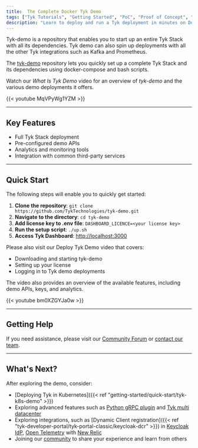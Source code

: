 ```yaml
---
title:  The Complete Docker Tyk Demo
tags: ["Tyk Tutorials", "Getting Started", "PoC", "Proof of Concept", "Tyk PoC", "docker", "Tyk demo", "Tyk quick start", "Tyk Demo Videos" ]
description: "Learn to deploy and run a Tyk deployment in minutes on Docker using our repository tyk-demo"
---
```


Tyk-demo is a repository that enables you to start up an entire Tyk Stack with all its dependencies. Tyk demo can also spin up deployments with all the other Tyk integrations such as Kafka and Prometheus. 

The [tyk-demo](https://github.com/TykTechnologies/tyk-demo) repository lets you quickly set up a complete Tyk Stack and 
its dependencies using docker-compose and bash scripts.

Watch our *What Is Tyk Demo* video for an overview of *tyk-demo* and the various demo deployments it offers.

{{< youtube MqVPyWg1YZM >}}

---

## Key Features

- Full Tyk Stack deployment
- Pre-configured demo APIs
- Analytics and monitoring tools
- Integration with common third-party services

---

## Quick Start

The following steps will enable you to quickly get started:

1. **Clone the repository**: `git clone https://github.com/TykTechnologies/tyk-demo.git`
2. **Navigate to the directory**: `cd tyk-demo`
3. **Add license key to .env file**: `DASHBOARD_LICENCE=<your license key>`  
3. **Run the setup script**: `./up.sh`
4. **Access Tyk Dashboard**:  [http://localhost:3000](http://localhost:3000)

Please also visit our Deploy Tyk Demo video that covers:
- Downloading and starting tyk-demo
- Setting up your license
- Logging in to Tyk demo deployments

The video also provides an overview of the available features, including demo APIs, keys, and analytics.

{{< youtube bm0XZGYJa0w >}}

---

## Getting Help

If you need assistance, please visit our [Community Forum](https://community.tyk.io/) or [contact our team](https://tyk.io/about/contact/).

---

## What's Next?

After exploring the demo, consider:
- [Deploying Tyk in Kubernetes]({{< ref "getting-started/quick-start/tyk-k8s-demo" >}})
- Exploring advanced features such as [Python gRPC plugin](https://github.com/TykTechnologies/tyk-demo/tree/master/deployments/plugin-python-grpc) and [Tyk multi datacenter](https://github.com/TykTechnologies/tyk-demo/tree/master/deployments/mdcb)
- Exploring integrations, such as [Dynamic Client registration]({{< ref "tyk-developer-portal/tyk-portal-classic/keycloak-dcr" >}}) in [Keycloak IdP](https://github.com/TykTechnologies/tyk-demo/tree/master/deployments/keycloak-dcr), [Open Telemetry](https://github.com/TykTechnologies/tyk-demo/tree/master/deployments/otel-new-relic) with [New Relic](https://newrelic.com/)
- Joining our [community](https://community.tyk.io/) to share your experience and learn from others
